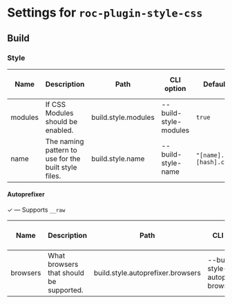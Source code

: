# Settings for `roc-plugin-style-css`

## Build

### Style
| Name     | Description                                          | Path                              | CLI option                          | Default               | Type      | Required | Can be empty | Extensions           |
| -------- | ---------------------------------------------------- | --------------------------------- | ----------------------------------- | --------------------- | --------- | -------- | ------------ | -------------------- |
| modules  | If CSS Modules should be enabled.                    | build.style.modules               | --build-style-modules               | `true`                | `Boolean` | Yes      | Yes          | roc-plugin-style-css |
| name     | The naming pattern to use for the built style files. | build.style.name                  | --build-style-name                  | `"[name].[hash].css"` | `String`  | Yes      | No           | roc-plugin-style-css |

#### Autoprefixer
✓ ― Supports `__raw`

| Name     | Description                                          | Path                              | CLI option                          | Default               | Type      | Required | Can be empty | Extensions           |
| -------- | ---------------------------------------------------- | --------------------------------- | ----------------------------------- | --------------------- | --------- | -------- | ------------ | -------------------- |
| browsers | What browsers that should be supported.              | build.style.autoprefixer.browsers | --build-style-autoprefixer-browsers | `"last 2 version"`    | `String`  | No       | No           | roc-plugin-style-css |
